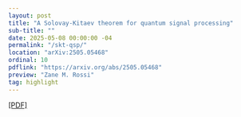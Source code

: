 ```yaml
---
layout: post
title: "A Solovay-Kitaev theorem for quantum signal processing"
sub-title: ""
date: 2025-05-08 00:00:00 -04
permalink: "/skt-qsp/"
location: "arXiv:2505.05468"
ordinal: 10
pdflink: "https://arxiv.org/abs/2505.05468"
preview: "Zane M. Rossi"
tag: highlight
---
```

[\[PDF\]](https://arxiv.org/pdf/2505.05468)
